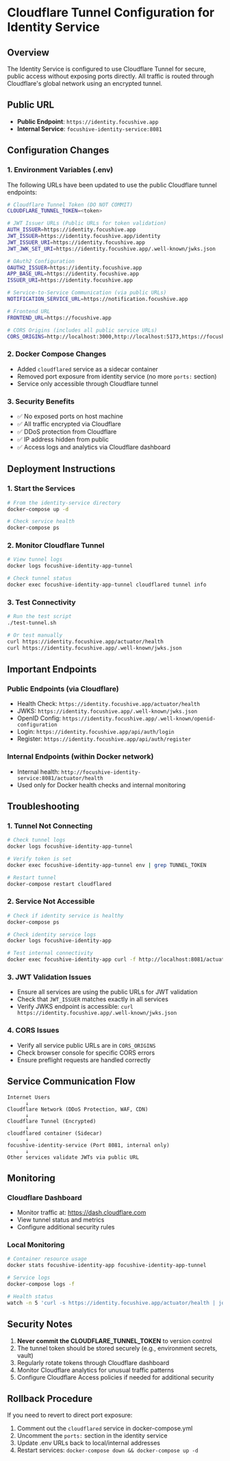 # Cloudflare Tunnel Configuration for Identity Service

## Overview
The Identity Service is configured to use Cloudflare Tunnel for secure, public access without exposing ports directly. All traffic is routed through Cloudflare's global network using an encrypted tunnel.

## Public URL
- **Public Endpoint**: `https://identity.focushive.app`
- **Internal Service**: `focushive-identity-service:8081`

## Configuration Changes

### 1. Environment Variables (.env)
The following URLs have been updated to use the public Cloudflare tunnel endpoints:

```bash
# Cloudflare Tunnel Token (DO NOT COMMIT)
CLOUDFLARE_TUNNEL_TOKEN=<token>

# JWT Issuer URLs (Public URLs for token validation)
AUTH_ISSUER=https://identity.focushive.app
JWT_ISSUER=https://identity.focushive.app/identity
JWT_ISSUER_URI=https://identity.focushive.app
JWT_JWK_SET_URI=https://identity.focushive.app/.well-known/jwks.json

# OAuth2 Configuration
OAUTH2_ISSUER=https://identity.focushive.app
APP_BASE_URL=https://identity.focushive.app
ISSUER_URI=https://identity.focushive.app

# Service-to-Service Communication (via public URLs)
NOTIFICATION_SERVICE_URL=https://notification.focushive.app

# Frontend URL
FRONTEND_URL=https://focushive.app

# CORS Origins (includes all public service URLs)
CORS_ORIGINS=http://localhost:3000,http://localhost:5173,https://focushive.app,https://identity.focushive.app,https://notification.focushive.app,https://backend.focushive.app,https://buddy.focushive.app
```

### 2. Docker Compose Changes
- Added `cloudflared` service as a sidecar container
- Removed port exposure from identity service (no more `ports:` section)
- Service only accessible through Cloudflare tunnel

### 3. Security Benefits
- ✅ No exposed ports on host machine
- ✅ All traffic encrypted via Cloudflare
- ✅ DDoS protection from Cloudflare
- ✅ IP address hidden from public
- ✅ Access logs and analytics via Cloudflare dashboard

## Deployment Instructions

### 1. Start the Services
```bash
# From the identity-service directory
docker-compose up -d

# Check service health
docker-compose ps
```

### 2. Monitor Cloudflare Tunnel
```bash
# View tunnel logs
docker logs focushive-identity-app-tunnel

# Check tunnel status
docker exec focushive-identity-app-tunnel cloudflared tunnel info
```

### 3. Test Connectivity
```bash
# Run the test script
./test-tunnel.sh

# Or test manually
curl https://identity.focushive.app/actuator/health
curl https://identity.focushive.app/.well-known/jwks.json
```

## Important Endpoints

### Public Endpoints (via Cloudflare)
- Health Check: `https://identity.focushive.app/actuator/health`
- JWKS: `https://identity.focushive.app/.well-known/jwks.json`
- OpenID Config: `https://identity.focushive.app/.well-known/openid-configuration`
- Login: `https://identity.focushive.app/api/auth/login`
- Register: `https://identity.focushive.app/api/auth/register`

### Internal Endpoints (within Docker network)
- Internal health: `http://focushive-identity-service:8081/actuator/health`
- Used only for Docker health checks and internal monitoring

## Troubleshooting

### 1. Tunnel Not Connecting
```bash
# Check tunnel logs
docker logs focushive-identity-app-tunnel

# Verify token is set
docker exec focushive-identity-app-tunnel env | grep TUNNEL_TOKEN

# Restart tunnel
docker-compose restart cloudflared
```

### 2. Service Not Accessible
```bash
# Check if identity service is healthy
docker-compose ps

# Check identity service logs
docker logs focushive-identity-app

# Test internal connectivity
docker exec focushive-identity-app curl -f http://localhost:8081/actuator/health
```

### 3. JWT Validation Issues
- Ensure all services are using the public URLs for JWT validation
- Check that `JWT_ISSUER` matches exactly in all services
- Verify JWKS endpoint is accessible: `curl https://identity.focushive.app/.well-known/jwks.json`

### 4. CORS Issues
- Verify all service public URLs are in `CORS_ORIGINS`
- Check browser console for specific CORS errors
- Ensure preflight requests are handled correctly

## Service Communication Flow

```
Internet Users
      ↓
Cloudflare Network (DDoS Protection, WAF, CDN)
      ↓
Cloudflare Tunnel (Encrypted)
      ↓
cloudflared container (Sidecar)
      ↓
focushive-identity-service (Port 8081, internal only)
      ↓
Other services validate JWTs via public URL
```

## Monitoring

### Cloudflare Dashboard
- Monitor traffic at: https://dash.cloudflare.com
- View tunnel status and metrics
- Configure additional security rules

### Local Monitoring
```bash
# Container resource usage
docker stats focushive-identity-app focushive-identity-app-tunnel

# Service logs
docker-compose logs -f

# Health status
watch -n 5 'curl -s https://identity.focushive.app/actuator/health | jq .'
```

## Security Notes

1. **Never commit the CLOUDFLARE_TUNNEL_TOKEN** to version control
2. The tunnel token should be stored securely (e.g., environment secrets, vault)
3. Regularly rotate tokens through Cloudflare dashboard
4. Monitor Cloudflare analytics for unusual traffic patterns
5. Configure Cloudflare Access policies if needed for additional security

## Rollback Procedure

If you need to revert to direct port exposure:

1. Comment out the `cloudflared` service in docker-compose.yml
2. Uncomment the `ports:` section in the identity service
3. Update .env URLs back to local/internal addresses
4. Restart services: `docker-compose down && docker-compose up -d`